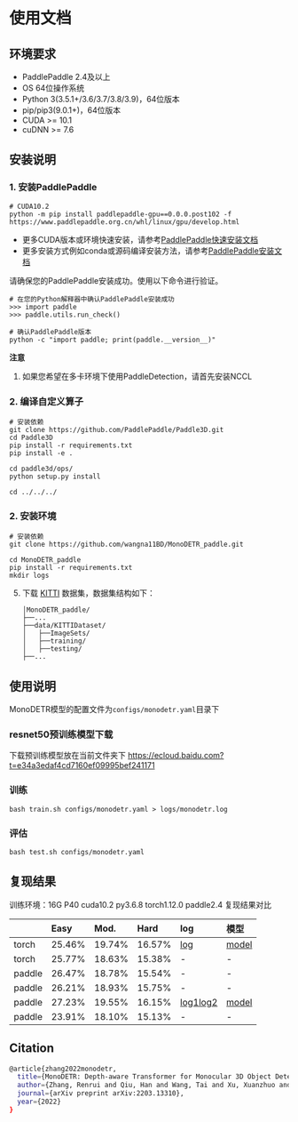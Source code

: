 # 使用文档

## 环境要求

- PaddlePaddle 2.4及以上
- OS 64位操作系统
- Python 3(3.5.1+/3.6/3.7/3.8/3.9)，64位版本
- pip/pip3(9.0.1+)，64位版本
- CUDA >= 10.1
- cuDNN >= 7.6

## 安装说明

### 1. 安装PaddlePaddle

```
# CUDA10.2
python -m pip install paddlepaddle-gpu==0.0.0.post102 -f https://www.paddlepaddle.org.cn/whl/linux/gpu/develop.html
```
- 更多CUDA版本或环境快速安装，请参考[PaddlePaddle快速安装文档](https://www.paddlepaddle.org.cn/install/quick)
- 更多安装方式例如conda或源码编译安装方法，请参考[PaddlePaddle安装文档](https://www.paddlepaddle.org.cn/documentation/docs/zh/install/index_cn.html)

请确保您的PaddlePaddle安装成功。使用以下命令进行验证。

```
# 在您的Python解释器中确认PaddlePaddle安装成功
>>> import paddle
>>> paddle.utils.run_check()

# 确认PaddlePaddle版本
python -c "import paddle; print(paddle.__version__)"
```
**注意**
1. 如果您希望在多卡环境下使用PaddleDetection，请首先安装NCCL

### 2. 编译自定义算子

```
# 安装依赖
git clone https://github.com/PaddlePaddle/Paddle3D.git
cd Paddle3D
pip install -r requirements.txt
pip install -e .

cd paddle3d/ops/
python setup.py install

cd ../../../

```
### 2. 安装环境

```
# 安装依赖
git clone https://github.com/wangna11BD/MonoDETR_paddle.git 

cd MonoDETR_paddle
pip install -r requirements.txt
mkdir logs
```
 
5. 下载 [KITTI](http://www.cvlibs.net/datasets/kitti/eval_object.php?obj_benchmark=3d) 数据集，数据集结构如下：
    ```
    │MonoDETR_paddle/
    ├──...
    ├──data/KITTIDataset/
    │   ├──ImageSets/
    │   ├──training/
    │   ├──testing/
    ├──...
    ```
    

## 使用说明

MonoDETR模型的配置文件为`configs/monodetr.yaml`目录下


### resnet50预训练模型下载
下载预训练模型放在当前文件夹下 https://ecloud.baidu.com?t=e34a3edaf4cd7160ef09995bef241171

### 训练
```
bash train.sh configs/monodetr.yaml > logs/monodetr.log
```

### 评估
```
bash test.sh configs/monodetr.yaml
```

## 复现结果
训练环境：16G P40 cuda10.2 py3.6.8 torch1.12.0  paddle2.4
复现结果对比 		

|     | Easy | Mod. | Hard | log | 模型 |
|:--------|:-------|:-------|:-------|:---------|:---------|
| torch | 25.46% | 19.74% | 16.57% | [log](https://ecloud.baidu.com?t=e34a3edaf4cd71600a5f16968f5d2ce5) | [model](https://ecloud.baidu.com?t=e34a3edaf4cd71606478a7f0c9938556) |
| torch | 25.77% | 18.63% | 15.38% | - | - |
| paddle | 26.47% | 18.78% | 15.54% | - | - |
| paddle | 26.21% | 18.93% | 15.75% | - | - |
| paddle | 27.23% | 19.55% | 16.15%  | [log1](https://ecloud.baidu.com?t=e34a3edaf4cd71603363e3c4b41b9030)[log2](https://ecloud.baidu.com?t=e34a3edaf4cd7160609db4377c89e094) | [model](https://ecloud.baidu.com?t=e34a3edaf4cd7160c5030a592c7d9c91) |
| paddle | 23.91% | 18.10% | 15.13%| - | - |


## Citation
```bash
@article{zhang2022monodetr,
  title={MonoDETR: Depth-aware Transformer for Monocular 3D Object Detection},
  author={Zhang, Renrui and Qiu, Han and Wang, Tai and Xu, Xuanzhuo and Guo, Ziyu and Qiao, Yu and Gao, Peng and Li, Hongsheng},
  journal={arXiv preprint arXiv:2203.13310},
  year={2022}
}
```


